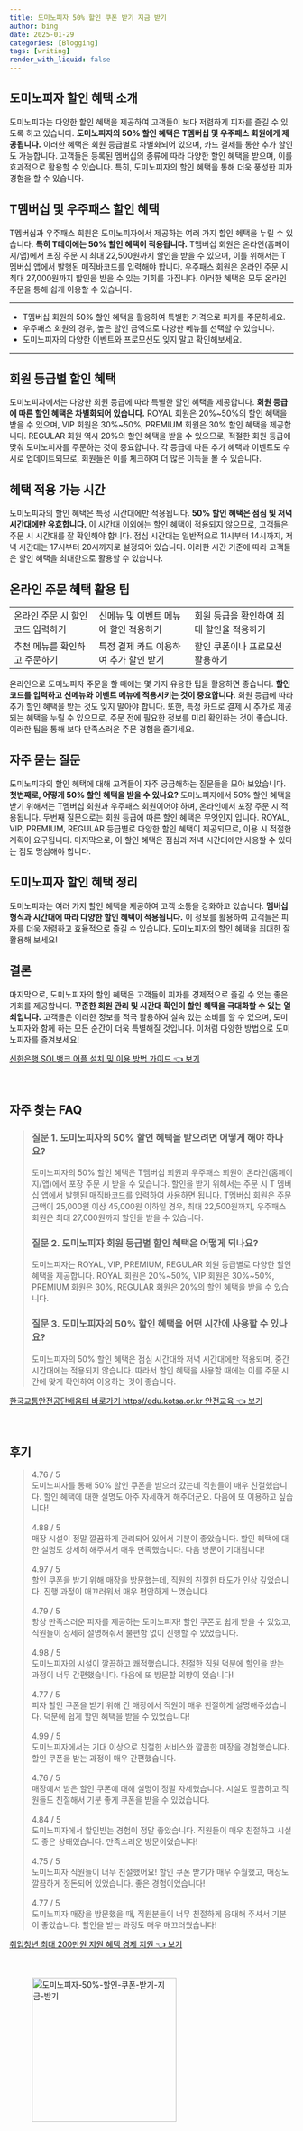 ```yaml
---
title: 도미노피자 50% 할인 쿠폰 받기 지금 받기
author: bing
date: 2025-01-29
categories: [Blogging]
tags: [writing]
render_with_liquid: false
---
```



<h2 id='도미노피자 할인 혜택 소개'>도미노피자 할인 혜택 소개</h2>

<p>도미노피자는 다양한 할인 혜택을 제공하여 고객들이 보다 저렴하게 피자를 즐길 수 있도록 하고 있습니다. <b>도미노피자의 50% 할인 혜택은 T멤버십 및 우주패스 회원에게 제공됩니다.</b> 이러한 혜택은 회원 등급별로 차별화되어 있으며, 카드 결제를 통한 추가 할인도 가능합니다. 고객들은 등록된 멤버십의 종류에 따라 다양한 할인 혜택을 받으며, 이를 효과적으로 활용할 수 있습니다. 특히, 도미노피자의 할인 혜택을 통해 더욱 풍성한 피자 경험을 할 수 있습니다.</p>

<h2 id='T멤버십 및 우주패스 할인 혜택'>T멤버십 및 우주패스 할인 혜택</h2>

<p>T멤버십과 우주패스 회원은 도미노피자에서 제공하는 여러 가지 할인 혜택을 누릴 수 있습니다. <b>특히 T데이에는 50% 할인 혜택이 적용됩니다.</b> T멤버십 회원은 온라인(홈페이지/앱)에서 포장 주문 시 최대 22,500원까지 할인을 받을 수 있으며, 이를 위해서는 T 멤버십 앱에서 발행된 매직바코드를 입력해야 합니다. 우주패스 회원은 온라인 주문 시 최대 27,000원까지 할인을 받을 수 있는 기회를 가집니다. 이러한 혜택은 모두 온라인 주문을 통해 쉽게 이용할 수 있습니다.</p>

<hr />

<ul>
    <li>T멤버십 회원의 50% 할인 혜택을 활용하여 특별한 가격으로 피자를 주문하세요.</li>
    <li>우주패스 회원의 경우, 높은 할인 금액으로 다양한 메뉴를 선택할 수 있습니다.</li>
    <li>도미노피자의 다양한 이벤트와 프로모션도 잊지 말고 확인해보세요.</li>
</ul>

<hr />

<h2 id='회원 등급별 할인 혜택'>회원 등급별 할인 혜택</h2>

<p>도미노피자에서는 다양한 회원 등급에 따라 특별한 할인 혜택을 제공합니다. <b>회원 등급에 따른 할인 혜택은 차별화되어 있습니다.</b> ROYAL 회원은 20%~50%의 할인 혜택을 받을 수 있으며, VIP 회원은 30%~50%, PREMIUM 회원은 30% 할인 혜택을 제공합니다. REGULAR 회원 역시 20%의 할인 혜택을 받을 수 있으므로, 적절한 회원 등급에 맞춰 도미노피자를 주문하는 것이 중요합니다. 각 등급에 따른 추가 혜택과 이벤트도 수시로 업데이트되므로, 회원들은 이를 체크하여 더 많은 이득을 볼 수 있습니다.</p>

<h2 id='혜택 적용 가능 시간'>혜택 적용 가능 시간</h2>

<p>도미노피자의 할인 혜택은 특정 시간대에만 적용됩니다. <b>50% 할인 혜택은 점심 및 저녁 시간대에만 유효합니다.</b> 이 시간대 이외에는 할인 혜택이 적용되지 않으므로, 고객들은 주문 시 시간대를 잘 확인해야 합니다. 점심 시간대는 일반적으로 11시부터 14시까지, 저녁 시간대는 17시부터 20시까지로 설정되어 있습니다. 이러한 시간 기준에 따라 고객들은 할인 혜택을 최대한으로 활용할 수 있습니다.</p>

<h2 id='온라인 주문 혜택 활용 팁'>온라인 주문 혜택 활용 팁</h2>

<table>
    <tr>
        <td>온라인 주문 시 할인 코드 입력하기</td>
        <td>신메뉴 및 이벤트 메뉴에 할인 적용하기</td>
        <td>회원 등급을 확인하여 최대 할인율 적용하기</td>
    </tr>
    <tr>
        <td>추천 메뉴를 확인하고 주문하기</td>
        <td>특정 결제 카드 이용하여 추가 할인 받기</td>
        <td>할인 쿠폰이나 프로모션 활용하기</td>
    </tr>
</table>

<p>온라인으로 도미노피자 주문을 할 때에는 몇 가지 유용한 팁을 활용하면 좋습니다. <b>할인 코드를 입력하고 신메뉴와 이벤트 메뉴에 적용시키는 것이 중요합니다.</b> 회원 등급에 따라 추가 할인 혜택을 받는 것도 잊지 말아야 합니다. 또한, 특정 카드로 결제 시 추가로 제공되는 혜택을 누릴 수 있으므로, 주문 전에 필요한 정보를 미리 확인하는 것이 좋습니다. 이러한 팁을 통해 보다 만족스러운 주문 경험을 즐기세요.</p>

<h2 id='자주 묻는 질문'>자주 묻는 질문</h2>

<p>도미노피자의 할인 혜택에 대해 고객들이 자주 궁금해하는 질문들을 모아 보았습니다. <b>첫번째로, 어떻게 50% 할인 혜택을 받을 수 있나요?</b> 도미노피자에서 50% 할인 혜택을 받기 위해서는 T멤버십 회원과 우주패스 회원이어야 하며, 온라인에서 포장 주문 시 적용됩니다. 두번째 질문으로는 회원 등급에 따른 할인 혜택은 무엇인지 입니다. ROYAL, VIP, PREMIUM, REGULAR 등급별로 다양한 할인 혜택이 제공되므로, 이용 시 적절한 계획이 요구됩니다. 마지막으로, 이 할인 혜택은 점심과 저녁 시간대에만 사용할 수 있다는 점도 명심해야 합니다.</p>

<h2 id='도미노피자 할인 혜택 정리'>도미노피자 할인 혜택 정리</h2>

<p>도미노피자는 여러 가지 할인 혜택을 제공하여 고객 소통을 강화하고 있습니다. <b>멤버십 형식과 시간대에 따라 다양한 할인 혜택이 적용됩니다.</b> 이 정보를 활용하여 고객들은 피자를 더욱 저렴하고 효율적으로 즐길 수 있습니다. 도미노피자의 할인 혜택을 최대한 잘 활용해 보세요!</p>

<h2 id='결론'>결론</h2>

<p>마지막으로, 도미노피자의 할인 혜택은 고객들이 피자를 경제적으로 즐길 수 있는 좋은 기회를 제공합니다. <b>꾸준한 회원 관리 및 시간대 확인이 할인 혜택을 극대화할 수 있는 열쇠입니다.</b> 고객들은 이러한 정보를 적극 활용하여 실속 있는 소비를 할 수 있으며, 도미노피자와 함께 하는 모든 순간이 더욱 특별해질 것입니다. 이처럼 다양한 방법으로 도미노피자를 즐겨보세요!</p>


<p><a class="click-button" title="신한은행 SOL뱅크 어플 설치 및 이용 방법 가이드" href="https://blackassets.github.io/posts/%EC%8B%A0%ED%95%9C%EC%9D%80%ED%96%89-SOL%EB%B1%85%ED%81%AC-%EC%96%B4%ED%94%8C-%EC%84%A4%EC%B9%98-%EB%B0%8F-%EC%9D%B4%EC%9A%A9-%EB%B0%A9%EB%B2%95-%EA%B0%80%EC%9D%B4%EB%93%9C/" rel="dofollow">신한은행 SOL뱅크 어플 설치 및 이용 방법 가이드 👈 보기</a></p><br>
<h2 id='자주_찾는_FAQ'>자주 찾는 FAQ</h2>
<div itemscope="" itemtype="https://schema.org/FAQPage"> 
<blockquote> 
<div itemscope="" itemprop="mainEntity" itemtype="https://schema.org/Question"> 
<h3 itemprop="name">질문 1. 도미노피자의 50% 할인 혜택을 받으려면 어떻게 해야 하나요?</h3> 
<div itemscope="" itemprop="acceptedAnswer" itemtype="https://schema.org/Answer"> 
<span itemprop="text"> 
<p>도미노피자의 50% 할인 혜택은 T멤버십 회원과 우주패스 회원이 온라인(홈페이지/앱)에서 포장 주문 시 받을 수 있습니다. 할인을 받기 위해서는 주문 시 T 멤버십 앱에서 발행된 매직바코드를 입력하여 사용하면 됩니다. T멤버십 회원은 주문 금액이 25,000원 이상 45,000원 이하일 경우, 최대 22,500원까지, 우주패스 회원은 최대 27,000원까지 할인을 받을 수 있습니다.</p> 
</span> 
</div> 
</div> 

<div itemscope="" itemprop="mainEntity" itemtype="https://schema.org/Question"> 
<h3 itemprop="name">질문 2. 도미노피자 회원 등급별 할인 혜택은 어떻게 되나요?</h3> 
<div itemscope="" itemprop="acceptedAnswer" itemtype="https://schema.org/Answer"> 
<span itemprop="text"> 
<p>도미노피자는 ROYAL, VIP, PREMIUM, REGULAR 회원 등급별로 다양한 할인 혜택을 제공합니다. ROYAL 회원은 20%~50%, VIP 회원은 30%~50%, PREMIUM 회원은 30%, REGULAR 회원은 20%의 할인 혜택을 받을 수 있습니다.</p> 
</span> 
</div> 
</div> 

<div itemscope="" itemprop="mainEntity" itemtype="https://schema.org/Question"> 
<h3 itemprop="name">질문 3. 도미노피자의 50% 할인 혜택을 어떤 시간에 사용할 수 있나요?</h3> 
<div itemscope="" itemprop="acceptedAnswer" itemtype="https://schema.org/Answer"> 
<span itemprop="text"> 
<p>도미노피자의 50% 할인 혜택은 점심 시간대와 저녁 시간대에만 적용되며, 중간 시간대에는 적용되지 않습니다. 따라서 할인 혜택을 사용할 때에는 이를 주문 시간에 맞게 확인하여 이용하는 것이 좋습니다.</p> 
</span> 
</div> 
</div> 
</blockquote> 
</div>
<p><a class="click-button" title="한국교통안전공단배움터 바로가기 https//edu.kotsa.or.kr 안전교육" href="https://blackassets.github.io/posts/%ED%95%9C%EA%B5%AD%EA%B5%90%ED%86%B5%EC%95%88%EC%A0%84%EA%B3%B5%EB%8B%A8%EB%B0%B0%EC%9B%80%ED%84%B0-%EB%B0%94%EB%A1%9C%EA%B0%80%EA%B8%B0-httpsedu.kotsa.or.kr-%EC%95%88%EC%A0%84%EA%B5%90%EC%9C%A1/" rel="dofollow">한국교통안전공단배움터 바로가기 https//edu.kotsa.or.kr 안전교육 👈 보기</a></p><br>
<h2 id='후기'>후기</h2>
<div itemscope itemtype="https://schema.org/Product">
  <blockquote>
  <div itemprop="review" itemscope itemtype="https://schema.org/Review">
      <div itemprop="reviewRating" itemscope itemtype="https://schema.org/Rating"> <span itemprop="ratingValue">4.76</span> / <span itemprop="bestRating">5</span> </div>
      <span itemprop="reviewBody">도미노피자를 통해 50% 할인 쿠폰을 받으러 갔는데 직원들이 매우 친절했습니다. 할인 혜택에 대한 설명도 아주 자세하게 해주더군요. 다음에 또 이용하고 싶습니다!</span>
  </div>
  <br>
  <div itemprop="review" itemscope itemtype="https://schema.org/Review">
      <div itemprop="reviewRating" itemscope itemtype="https://schema.org/Rating"> <span itemprop="ratingValue">4.88</span> / <span itemprop="bestRating">5</span> </div>
      <span itemprop="reviewBody">매장 시설이 정말 깔끔하게 관리되어 있어서 기분이 좋았습니다. 할인 혜택에 대한 설명도 상세히 해주셔서 매우 만족했습니다. 다음 방문이 기대됩니다!</span>
  </div>
  <br>
  <div itemprop="review" itemscope itemtype="https://schema.org/Review">
      <div itemprop="reviewRating" itemscope itemtype="https://schema.org/Rating"> <span itemprop="ratingValue">4.97</span> / <span itemprop="bestRating">5</span> </div>
      <span itemprop="reviewBody">할인 쿠폰을 받기 위해 매장을 방문했는데, 직원의 친절한 태도가 인상 깊었습니다. 진행 과정이 매끄러워서 매우 편안하게 느꼈습니다.</span>
  </div>
  <br>
  <div itemprop="review" itemscope itemtype="https://schema.org/Review">
      <div itemprop="reviewRating" itemscope itemtype="https://schema.org/Rating"> <span itemprop="ratingValue">4.79</span> / <span itemprop="bestRating">5</span> </div>
      <span itemprop="reviewBody">항상 만족스러운 피자를 제공하는 도미노피자! 할인 쿠폰도 쉽게 받을 수 있었고, 직원들이 상세히 설명해줘서 불편함 없이 진행할 수 있었습니다.</span>
  </div>
  <br>
  <div itemprop="review" itemscope itemtype="https://schema.org/Review">
      <div itemprop="reviewRating" itemscope itemtype="https://schema.org/Rating"> <span itemprop="ratingValue">4.98</span> / <span itemprop="bestRating">5</span> </div>
      <span itemprop="reviewBody">도미노피자의 시설이 깔끔하고 쾌적했습니다. 친절한 직원 덕분에 할인을 받는 과정이 너무 간편했습니다. 다음에 또 방문할 의향이 있습니다!</span>
  </div>
  <br>
  <div itemprop="review" itemscope itemtype="https://schema.org/Review">
      <div itemprop="reviewRating" itemscope itemtype="https://schema.org/Rating"> <span itemprop="ratingValue">4.77</span> / <span itemprop="bestRating">5</span> </div>
      <span itemprop="reviewBody">피자 할인 쿠폰을 받기 위해 간 매장에서 직원이 매우 친절하게 설명해주셨습니다. 덕분에 쉽게 할인 혜택을 받을 수 있었습니다!</span>
  </div>
  <br>
  <div itemprop="review" itemscope itemtype="https://schema.org/Review">
      <div itemprop="reviewRating" itemscope itemtype="https://schema.org/Rating"> <span itemprop="ratingValue">4.99</span> / <span itemprop="bestRating">5</span> </div>
      <span itemprop="reviewBody">도미노피자에서는 기대 이상으로 친절한 서비스와 깔끔한 매장을 경험했습니다. 할인 쿠폰을 받는 과정이 매우 간편했습니다.</span>
  </div>
  <br>
  <div itemprop="review" itemscope itemtype="https://schema.org/Review">
      <div itemprop="reviewRating" itemscope itemtype="https://schema.org/Rating"> <span itemprop="ratingValue">4.76</span> / <span itemprop="bestRating">5</span> </div>
      <span itemprop="reviewBody">매장에서 받은 할인 쿠폰에 대해 설명이 정말 자세했습니다. 시설도 깔끔하고 직원들도 친절해서 기분 좋게 쿠폰을 받을 수 있었습니다.</span>
  </div>
  <br>
  <div itemprop="review" itemscope itemtype="https://schema.org/Review">
      <div itemprop="reviewRating" itemscope itemtype="https://schema.org/Rating"> <span itemprop="ratingValue">4.84</span> / <span itemprop="bestRating">5</span> </div>
      <span itemprop="reviewBody">도미노피자에서 할인받는 경험이 정말 좋았습니다. 직원들이 매우 친절하고 시설도 좋은 상태였습니다. 만족스러운 방문이었습니다!</span>
  </div>
  <br>
  <div itemprop="review" itemscope itemtype="https://schema.org/Review">
      <div itemprop="reviewRating" itemscope itemtype="https://schema.org/Rating"> <span itemprop="ratingValue">4.75</span> / <span itemprop="bestRating">5</span> </div>
      <span itemprop="reviewBody">도미노피자 직원들이 너무 친절했어요! 할인 쿠폰 받기가 매우 수월했고, 매장도 깔끔하게 정돈되어 있었습니다. 좋은 경험이었습니다!</span>
  </div>
  <br>
  <div itemprop="review" itemscope itemtype="https://schema.org/Review">
      <div itemprop="reviewRating" itemscope itemtype="https://schema.org/Rating"> <span itemprop="ratingValue">4.77</span> / <span itemprop="bestRating">5</span> </div>
      <span itemprop="reviewBody">도미노피자 매장을 방문했을 때, 직원분들이 너무 친절하게 응대해 주셔서 기분이 좋았습니다. 할인을 받는 과정도 매우 매끄러웠습니다!</span>
  </div>
  </blockquote>
</div>
<p><a class="click-button" title="취업청년 최대 200만원 지원 혜택 경제 지원" href="https://blackassets.github.io/posts/%EC%B7%A8%EC%97%85%EC%B2%AD%EB%85%84-%EC%B5%9C%EB%8C%80-200%EB%A7%8C%EC%9B%90-%EC%A7%80%EC%9B%90-%ED%98%9C%ED%83%9D-%EA%B2%BD%EC%A0%9C-%EC%A7%80%EC%9B%90/" rel="dofollow">취업청년 최대 200만원 지원 혜택 경제 지원 👈 보기</a></p><br>
<figure class="image"><img src="https://blackassets.github.io/assets/img/thumbnail/도미노피자-50%-할인-쿠폰-받기-지금-받기.webp" alt="도미노피자-50%-할인-쿠폰-받기-지금-받기" width="256" height="256"></figure>